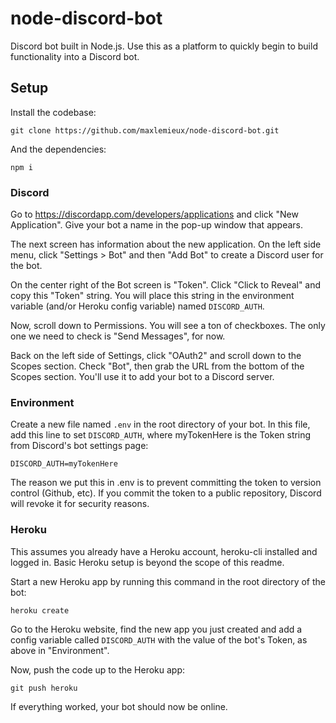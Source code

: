 # node-discord-bot

Discord bot built in Node.js. Use this as a platform to quickly begin to build functionality into a Discord bot.

## Setup

Install the codebase:

`git clone https://github.com/maxlemieux/node-discord-bot.git`

And the dependencies:

`npm i`

### Discord
Go to https://discordapp.com/developers/applications and click "New Application". Give your bot a name in the pop-up window that appears.

The next screen has information about the new application. On the left side menu, click "Settings > Bot" and then "Add Bot" to create a Discord user for the bot.

On the center right of the Bot screen is "Token". Click "Click to Reveal" and copy this "Token" string. You will place this string in the environment variable (and/or Heroku config variable) named `DISCORD_AUTH`.

Now, scroll down to Permissions. You will see a ton of checkboxes. The only one we need to check is "Send Messages", for now.

Back on the left side of Settings, click "OAuth2" and scroll down to the Scopes section. Check "Bot", then grab the URL from the bottom of the Scopes section. You'll use it to add your bot to a Discord server.

### Environment
Create a new file named `.env` in the root directory of your bot. In this file, add this line to set `DISCORD_AUTH`, where myTokenHere is the Token string from Discord's bot settings page:

`DISCORD_AUTH=myTokenHere`

The reason we put this in .env is to prevent committing the token to version control (Github, etc). If you commit the token to a public repository, Discord will revoke it for security reasons.

### Heroku

This assumes you already have a Heroku account, heroku-cli installed and logged in. Basic Heroku setup is beyond the scope of this readme.

Start a new Heroku app by running this command in the root directory of the bot:

`heroku create`

Go to the Heroku website, find the new app you just created and add a config variable called `DISCORD_AUTH` with the value of the bot's Token, as above in "Environment".

Now, push the code up to the Heroku app:

`git push heroku`

If everything worked, your bot should now be online.